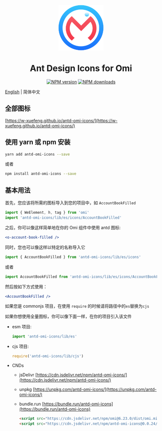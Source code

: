 <div align="center">
  <img src="./assets/antd-omi-icon.svg" width="150">
</div>

<h1 align="center">
Ant Design Icons for Omi
</h1>

<div align="center">

[![NPM version](https://img.shields.io/npm/v/antd-omi-icons?color=%23007acc&style=flat-square)](https://npmjs.org/package/antd-omi-icons)
[![NPM downloads](https://img.shields.io/npm/dt/antd-omi-icons?style=flat-square)](https://npmjs.org/package/antd-omi-icons)

</div>

[English](README.md) | 简体中文

## 全部图标

  [https://w-xuefeng.github.io/antd-omi-icons/](https://w-xuefeng.github.io/antd-omi-icons/)

## 使用 yarn 或 npm 安装

```bash
yarn add antd-omi-icons --save
```

或者

```bash
npm install antd-omi-icons --save
```

## 基本用法

首先，您应该将所需的图标导入到您的项目中，如 `AccountBookFilled`

```ts
import { WeElement, h, tag } from 'omi'
import 'antd-omi-icons/lib/es/icons/AccountBookFilled'
```

之后，你可以像这样简单地在你的 Omi 组件中使用 antd 图标:

```jsx
<o-account-book-filled />
```

同时，您也可以像这样以特定的名称导入它

```ts
import { AccountBookFilled } from 'antd-omi-icons/lib/es/icons'
```

或者

```ts
import AccountBookFilled from 'antd-omi-icons/lib/es/icons/AccountBookFilled'
```

然后按如下方式使用：

```jsx
<AccountBookFilled />
```

如果您是 commonjs 项目，在使用 `require` 的时候请将路径中的`es`替换为`cjs`

如果你想使用全量图标，你可以像下面一样，在你的项目引入该文件

- esm 项目:
  ```ts
  import 'antd-omi-icons/lib/es'
  ```

- cjs 项目:
  ```ts
  require('antd-omi-icons/lib/cjs')
  ```

- CNDs

  - jsDelivr
    [https://cdn.jsdelivr.net/npm/antd-omi-icons/](https://cdn.jsdelivr.net/npm/antd-omi-icons/)
  - unpkg
    [https://unpkg.com/antd-omi-icons/](https://unpkg.com/antd-omi-icons/)
  - bundle.run
    [https://bundle.run/antd-omi-icons](https://bundle.run/antd-omi-icons)

    ```html
    <script src="https://cdn.jsdelivr.net/npm/omi@6.23.0/dist/omi.min.js"></script>
    <script src="https://cdn.jsdelivr.net/npm/antd-omi-icons@0.0.24/lib/umd/antd-omi-icons.min.js"></script>
    ```
